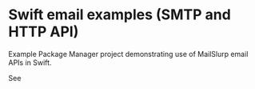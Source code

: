 # Swift email examples (SMTP and HTTP API)

Example Package Manager project demonstrating use of MailSlurp email APIs in Swift.

See 